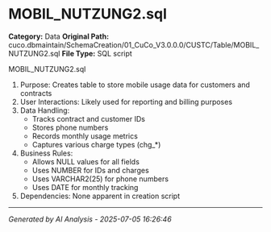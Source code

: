 # MOBIL_NUTZUNG2.sql

**Category:** Data
**Original Path:** cuco.dbmaintain/SchemaCreation/01_CuCo_V3.0.0.0/CUSTC/Table/MOBIL_NUTZUNG2.sql
**File Type:** SQL script

MOBIL_NUTZUNG2.sql
1. Purpose: Creates table to store mobile usage data for customers and contracts
2. User Interactions: Likely used for reporting and billing purposes
3. Data Handling:
   - Tracks contract and customer IDs
   - Stores phone numbers
   - Records monthly usage metrics
   - Captures various charge types (chg_*)
4. Business Rules:
   - Allows NULL values for all fields
   - Uses NUMBER for IDs and charges
   - Uses VARCHAR2(25) for phone numbers
   - Uses DATE for monthly tracking
5. Dependencies: None apparent in creation script

---
*Generated by AI Analysis - 2025-07-05 16:26:46*
